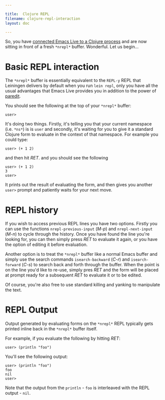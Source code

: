 ```yaml
---

title:  Clojure REPL
filename: clojure-repl-interaction
layout: doc

---
```


So, you have [connected Emacs Live to a Clojure process](doc-clojure-connection.html) and are now sitting in front of a fresh `*nrepl*` buffer. Wonderful. Let us begin...

# Basic REPL interaction

The `*nrepl*` buffer is essentially equivalent to the `REPL-y` REPL that Leiningen delivers by default when you run `lein repl`, only you have all the usual advantages that Emacs Live provides you in addition to the power of [paredit](doc-clojure-paredit).

You should see the following at the top of your `*nrepl*` buffer:

    user>

It's doing two things. Firstly, it's telling you that your current namespace (i.e. `*ns*`) is is `user` and secondly, it's waiting for you to give it a standard Clojure form to evaluate in the context of that namespace. For example you could type:

    user> (+ 1 2)

and then hit *RET*. and you should see the following

    user> (+ 1 2)
    3
    user>

It prints out the result of evaluating the form, and then gives you another `user>` prompt and patiently waits for your next move.

# REPL history

If you wish to access previous REPL lines you have two options. Firstly you can use the functions `nrepl-previous-input` (*M-p*) and `nrepl-next-input` (*M-n*) to cycle through the history. Once you have found the line you're looking for, you can then simply press *RET* to evaluate it again, or you have the option of editing it before evaluation.

Another option is to treat the `*nrepl*` buffer like a normal Emacs buffer and simply use the search commands `isearch-backward` (*C-r*) and `isearch-forward` (*C-s*) to search back and forth through the buffer. When the point is on the line you'd like to re-use, simply pres *RET* and the form will be placed at prompt ready for a subsequent *RET* to evaluate it or to be edited.

Of course, you're also free to use standard killing and yanking to manipulate the text.

# REPL Output

Output generated by evaluating forms on the `*nrepl*` REPL typically gets printed inline back in the `*nrepl*` buffer itself.

For example, if you evaluate the following by hitting *RET*:

    user> (println "foo")

You'll see the following output:

    user> (println "foo")
    foo
    nil
    user>

Note that the output from the `println` - `foo` is interleaved with the REPL output - `nil`.

